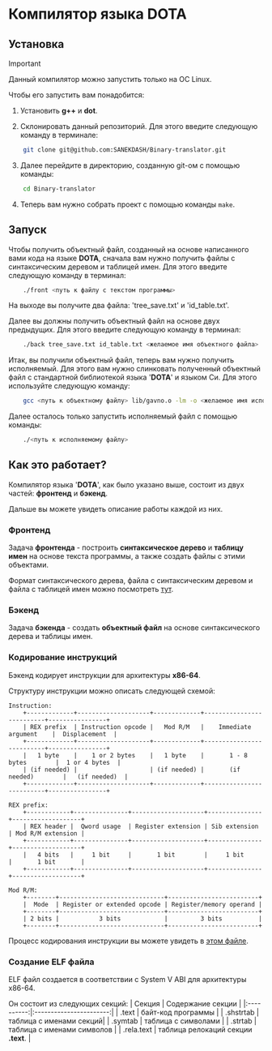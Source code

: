 # Компилятор языка DOTA
## Установка

> [!IMPORTANT]
> Данный компилятор можно запустить только на ОС Linux.

Чтобы его запустить вам понадобится:

1) Установить __g++__ и __dot__.

2) Склонировать данный репозиторий. Для этого введите следующую команду в терминале:
``` bash
    git clone git@github.com:SANEKDASH/Binary-translator.git
```
3) Далее перейдите в директорию, созданную git-ом с помощью команды:
``` bash
    cd Binary-translator
```
4) Теперь вам нужно собрать проект с помощью команды `make`.

## Запуск
Чтобы получить объектный файл, созданный на основе написанного вами кода на языке __DOTA__,
сначала вам нужно получить файлы с синтаксическим деревом и таблицей имен. Для этого введите
следующую команду в терминал:
``` bash
    ./front <путь к файлу с текстом программы>
```
На выходе вы получите два файла: 'tree_save.txt' и 'id_table.txt'.

Далее вы должны получить объектный файл на основе двух предыдущих.
Для этого введите следующую команду в терминал:
``` bash
    ./back tree_save.txt id_table.txt <желаемое имя объектного файла>
```

Итак, вы получили объектный файл, теперь вам нужно получить исполняемый.
Для этого вам нужно слинковать полученный объектный файл с стандартной библиотекой языка '__DOTA__' и языком Си. Для этого используйте следующую команду:
``` bash
    gcc <путь к объектному файлу> lib/gavno.o -lm -o <желаемое имя исполняемого файла>
```

Далее осталось только запустить исполняемый файл с помощью команды:
``` bash
    ./<путь к исполняемому файлу>
```

## Как это работает?
Компилятор языка '__DOTA__', как было указано выше, состоит из двух частей: __фронтенд__ и __бэкенд__.

Дальше вы можете увидеть описание работы каждой из них.

### Фронтенд

Задача __фронтенда__ - построить __синтаксическое дерево__ и __таблицу имен__ на основе текста программы,
а также создать файлы с этими объектами.

Формат синтаксического дерева, файла с синтаксическим деревом и файла с таблицей имен
можно посмотреть [тут](https://github.com/Iprime111/LanguageStandart).

### Бэкенд

Задача __бэкенда__ - создать __объектный файл__ на основе синтаксического дерева и таблицы имен.

### Кодирование инструкций
Бэкенд кодирует инструкции для архитектуры __x86-64__.

Структуру инструкции можно описать следующей схемой:
```
Instruction:
    +-------------+--------------------+-------------+--------------------------+----------------+
    | REX prefix  | Instruction opcode |   Mod R/M   |    Immediate argument    |  Displacement  |
    +-------------+--------------------+-------------+--------------------------+----------------+
    |   1 byte    |    1 or 2 bytes    |   1 byte    |       1 - 8 bytes        |  1 or 4 bytes  |
    | (if needed) |                    | (if needed) |       (if needed)        |   (if needed)  |
    +-------------+--------------------+-------------+--------------------------+----------------+

REX prefix:
    +------------+---------------+--------------------+---------------+-------------------+
    | REX header |  Qword usage  | Register extension | Sib extension | Mod R/M extension |
    +------------+---------------+--------------------+---------------+-------------------+
    |   4 bits   |     1 bit     |       1 bit        |     1 bit     |       1 bit       |
    +------------+---------------+--------------------+---------------+-------------------+

Mod R/M:
    +--------+-----------------------------+-------------------------+
    |  Mode  | Register or extended opcode | Register/memory operand |
    +--------+-----------------------------+-------------------------+
    | 2 bits |           3 bits            |         3 bits          |
    +--------+-----------------------------+-------------------------+

```

Процесс кодирования инструкции вы можете увидеть в [этом файле](https://github.com/SANEKDASH/Binary-translator/blob/main/Backend/instruction_encoding.cpp#L136).

### Создание ELF файла
ELF файл создается в соответствии с System V ABI для архитектуры x86-64.

Он состоит из следующих секций:
|   Секция   |   Cодержание секции     |
|:----------:|:-----------------------:|
| .text      |  байт-код программы |
| .shstrtab  |  таблица с именами секций|
| .symtab    |  таблица с символами |
| .strtab    |  таблица с именами символов |
| .rela.text |  таблица релокаций секции __.text__. |

